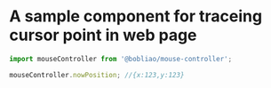 # A sample component for traceing cursor point in web page

```javascript
import mouseController from '@bobliao/mouse-controller';

mouseController.nowPosition; //{x:123,y:123}
```
